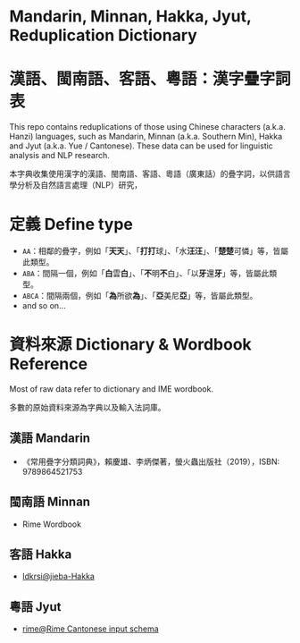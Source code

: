 # Mandarin, Minnan, Hakka, Jyut, Reduplication Dictionary 

# 漢語、閩南語、客語、粵語：漢字疊字詞表

This repo contains reduplications of those using Chinese characters (a.k.a. Hanzi) languages, such as Mandarin, Minnan (a.k.a. Southern Min), Hakka and Jyut (a.k.a. Yue / Cantonese). These data can be used for linguistic analysis and NLP research.

本字典收集使用漢字的漢語、閩南語、客語、粵語（廣東話）的疊字詞，以供語言學分析及自然語言處理（NLP）研究，

# 定義 Define type

- `AA`：相鄰的疊字，例如「**天天**」、「**打打**球」、「水**汪汪**」、「**楚楚**可憐」等，皆屬此類型。
- `ABA`：間隔一個，例如「**白**雲**白**」、「**不**明**不**白」、「以**牙**還**牙**」等，皆屬此類型。
- `ABCA`：間隔兩個，例如「**為**所欲**為**」、「**亞**美尼**亞**」等，皆屬此類型。
- and so on...

# 資料來源 Dictionary & Wordbook Reference

Most of raw data refer to dictionary and IME wordbook.

多數的原始資料來源為字典以及輸入法詞庫。

## 漢語 Mandarin

- 《常用疊字分類詞典》，賴慶雄、李炳傑著，螢火蟲出版社（2019），ISBN: 9789864521753

## 閩南語 Minnan

- Rime Wordbook

## 客語 Hakka

- [ldkrsi@jieba-Hakka](https://github.com/ldkrsi/jieba-Hakka)

## 粵語 Jyut

- [rime@Rime Cantonese input schema](https://github.com/rime/rime-cantonese)
